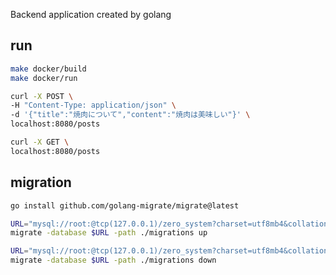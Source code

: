 Backend application created by golang

## run

```bash
make docker/build
make docker/run
```

```bash
curl -X POST \
-H "Content-Type: application/json" \
-d '{"title":"焼肉について","content":"焼肉は美味しい"}' \
localhost:8080/posts

curl -X GET \
localhost:8080/posts
```

## migration

```bash
go install github.com/golang-migrate/migrate@latest
```

```bash
URL="mysql://root:@tcp(127.0.0.1)/zero_system?charset=utf8mb4&collation=utf8mb4_general_ci&parseTime=true"
migrate -database $URL -path ./migrations up
```

```bash
URL="mysql://root:@tcp(127.0.0.1)/zero_system?charset=utf8mb4&collation=utf8mb4_general_ci&parseTime=true"
migrate -database $URL -path ./migrations down
```
